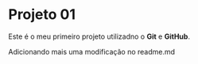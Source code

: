 # Projeto 01

Este é o meu primeiro projeto utilizadno o **Git** e **GitHub**.

Adicionando mais uma modificação no readme.md

